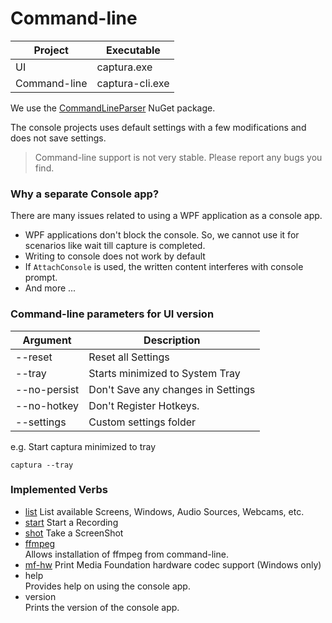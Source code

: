 # Command-line

Project      | Executable
-------------|----------------
UI           | captura.exe
Command-line | captura-cli.exe

We use the [CommandLineParser](https://nuget.org/packages/CommandLineParser) NuGet package.

The console projects uses default settings with a few modifications and does not save settings.

> Command-line support is not very stable. Please report any bugs you find.

### Why a separate Console app?
There are many issues related to using a WPF application as a console app.

- WPF applications don't block the console. So, we cannot use it for scenarios like wait till capture is completed.
- Writing to console does not work by default
- If `AttachConsole` is used, the written content interferes with console prompt.
- And more ...

### Command-line parameters for UI version

Argument     | Description
-------------|----------------------------------
--reset      | Reset all Settings
--tray       | Starts minimized to System Tray
--no-persist | Don't Save any changes in Settings
--no-hotkey  | Don't Register Hotkeys.
--settings   | Custom settings folder

e.g. Start captura minimized to tray

```
captura --tray
```

### Implemented Verbs

- [list](Verb-List.md)
  List available Screens, Windows, Audio Sources, Webcams, etc.
- [start](Verb-Start.md)
  Start a Recording
- [shot](Verb-Shot.md)
  Take a ScreenShot
- [ffmpeg](Verb-FFmpeg.md)  
  Allows installation of ffmpeg from command-line.
- [mf-hw](Verb-MfHw.md)
  Print Media Foundation hardware codec support (Windows only)
- help  
  Provides help on using the console app.
- version  
  Prints the version of the console app.